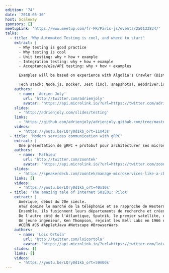 ```yaml
---
edition: '74'
date: '2018-05-30'
host: Scaleway
sponsors: []
meetupLink: 'https://www.meetup.com/fr-FR/Paris-js/events/250133834/'
talks:
  - title: 'Why Automated Testing is cool, and where to start'
    extract: |
      - Why testing is good practice
      - Why testing is cool
      - Unit testing: why + how + example
      - Integration testing: why + how + example
      - Acceptance/e2e/API testing: why + how + examples

      Examples will be based on experience with Algolia's Crawler (Distributed system built on Node.js), Openwhyd (Ex "legacy" startup product --> open-source project) and Next Step for Trello (Google Chrome extension, open-source).

      Tech stack: Node.js, Docker, Jest (incl. snapshots), Webdriver.io + Selenium.
    authors:
      - name: 'Adrien Joly'
        url: 'http://twitter.com/adrienjoly'
        avatar: 'https://api.microlink.io/?url=https://twitter.com/adrienjoly&amps;embed=image.url'
    slides:
      - 'http://adrienjoly.com/slides/testing'
    links:
      - 'https://github.com/adrienjoly/adrienjoly.github.com/tree/master/slides/testing/sample-tests'
    videos:
      - 'https://youtu.be/LQry0d1kb_o?t=11m43s'
  - title: 'Modern services communication with gRPC'
    extract: |
      Une présentation de gRPC + protobuf pour architecturer ses microservices, avec une petite démo en nodeJS et une petit clin d'oeil à GraphQL
    authors:
      - name: 'Mathieu'
        url: 'http://twitter.com/zoontek'
        avatar: 'https://api.microlink.io/?url=https://twitter.com/zoontek&amps;embed=image.url'
    slides:
      - 'https://speakerdeck.com/zoontek/manage-microservices-like-a-chef'
    links: []
    videos:
      - 'https://youtu.be/LQry0d1kb_o?t=40m10s'
  - title: 'The amazing tale of Internet S01E01: Pilot'
    extract: |
      Amérique, début du 20e siècle.
      AT&T domine le marché de la téléphonie et se rapproche de Western Electric.
      Ensemble, ils fusionnent leurs départements de recherche et créent les Bell Labs.
      De l'autre côté de l'Atlantique, Sputnik, le premier satellite, est lancé en 1957, symbole de l'entrée dans l'ère spatiale.
      Un jeune ingénieur, Ken Thompson, rejoint les Bell Labs en 1966 et va changer le cours de l'histoire.
      #CERN #JS #AppletJava #Netscape #BrowserWars
    authors:
      - name: 'Loic Ortola'
        url: 'http://twitter.com/loicortola'
        avatar: 'https://api.microlink.io/?url=https://twitter.com/loicortola&amps;embed=image.url'
    slides: []
    links: []
    videos:
      - 'https://youtu.be/LQry0d1kb_o?t=59m00s'
---
```

